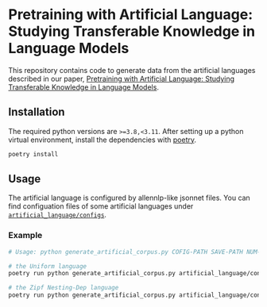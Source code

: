 # Pretraining with Artificial Language: Studying Transferable Knowledge in Language Models

This repository contains code to generate data from the artificial languages described in our paper, [Pretraining with Artificial Language: Studying Transferable Knowledge in Language Models](https://arxiv.org/abs/2203.10326).

## Installation
The required python versions are `>=3.8,<3.11`.
After setting up a python virtual environment, install the dependencies with [poetry](https://python-poetry.org/).

```bash
poetry install
```

## Usage
The artificial language is configured by allennlp-like jsonnet files.
You can find configuation files of some artificial languages under [`artificial_language/configs`](artificial_language/configs).

### Example
```bash
# Usage: python generate_artificial_corpus.py COFIG-PATH SAVE-PATH NUM-SENTENCES

# the Uniform language
poetry run python generate_artificial_corpus.py artificial_language/configs/languages/no_structure_uniform.jsonnet data/uniform.txt 10000

# the Zipf Nesting-Dep language
poetry run python generate_artificial_corpus.py artificial_language/configs/languages/dependency_nesting_zipf.jsonnet data/dependency_nesting_zipf.txt 10000
```